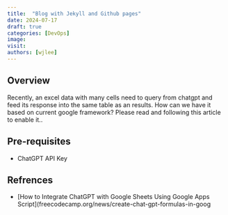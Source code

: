 ```yaml
---
title:  "Blog with Jekyll and Github pages"
date: 2024-07-17
draft: true
categories: [DevOps]
image: 
visit:
authors: [wjlee]
---
```


## Overview

Recently, an excel data with many cells need to query from chatgpt and feed its response into the same table as an results. How can we have it based on current google framework? Please read and following this article to enable it..

## Pre-requisites
* ChatGPT API Key

## Refrences
* [How to Integrate ChatGPT with Google Sheets Using Google Apps Script](freecodecamp.org/news/create-chat-gpt-formulas-in-goog